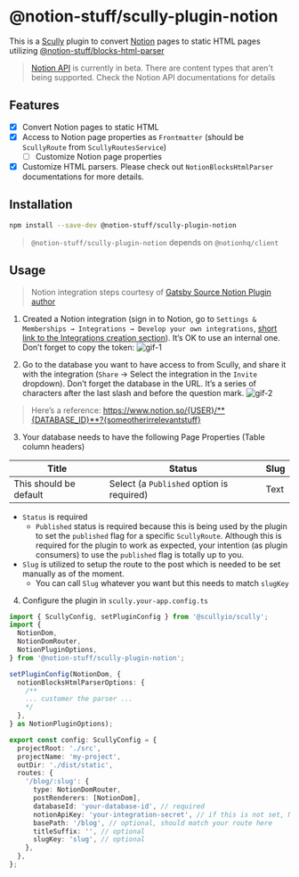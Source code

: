 # @notion-stuff/scully-plugin-notion

This is a [Scully](https://scully.io) plugin to convert [Notion](https://notion.so) pages to static HTML pages utilizing [@notion-stuff/blocks-html-parser](../blocks-html-parser/README.md)

> [Notion API](https://developers.notion.com/) is currently in beta. There are content types that aren't being supported. Check the Notion API documentations for details

## Features

- [x] Convert Notion pages to static HTML
- [x] Access to Notion page properties as `Frontmatter` (should be `ScullyRoute` from `ScullyRoutesService`)
  - [ ] Customize Notion page properties
- [x] Customize HTML parsers. Please check out `NotionBlocksHtmlParser` documentations for more details.

## Installation

```bash
npm install --save-dev @notion-stuff/scully-plugin-notion
```

> `@notion-stuff/scully-plugin-notion` depends on `@notionhq/client`

## Usage

> Notion integration steps courtesy of [Gatsby Source Notion Plugin author](https://www.gatsbyjs.com/plugins/gatsby-source-notion-api/)

1. Created a Notion integration (sign in to Notion, go to `Settings & Memberships → Integrations → Develop your own integrations`, [short link to the Integrations creation section](https://www.notion.so/my-integrations)). It’s OK to use an internal one. Don’t forget to copy the token:
   ![gif-1](https://files.readme.io/2ec137d-093ad49-create-integration.gif)

2. Go to the database you want to have access to from Scully, and share it with the integration (`Share` → Select the integration in the `Invite` dropdown). Don’t forget the database in the URL. It’s a series of characters after the last slash and before the question mark.
   ![gif-2](https://files.readme.io/0a267dd-share-database-with-integration.gif)

> Here’s a reference: https://www.notion.so/{USER}/**{DATABASE_ID}**?{someotherirrelevantstuff}

3. Your database needs to have the following Page Properties (Table column headers)

| Title                   | Status                                    | Slug |
| ----------------------  | ----------------------------------------- | ---- |
| This should be default  | Select (a `Published` option is required) | Text |

- `Status` is required
  - `Published` status is required because this is being used by the plugin to set the `published` flag for a specific `ScullyRoute`. Although this is required for the plugin to work as expected, your intention (as plugin consumers) to use the `published` flag is totally up to you.
- `Slug` is utilized to setup the route to the post which is needed to be set manually as of the moment.
  - You can call `Slug` whatever you want but this needs to match `slugKey`

4. Configure the plugin in `scully.your-app.config.ts`

```ts
import { ScullyConfig, setPluginConfig } from '@scullyio/scully';
import {
  NotionDom,
  NotionDomRouter,
  NotionPluginOptions,
} from '@notion-stuff/scully-plugin-notion';

setPluginConfig(NotionDom, {
  notionBlocksHtmlParserOptions: {
    /**
    ... customer the parser ...
    */
  },
} as NotionPluginOptions);

export const config: ScullyConfig = {
  projectRoot: './src',
  projectName: 'my-project',
  outDir: './dist/static',
  routes: {
    '/blog/:slug': {
      type: NotionDomRouter,
      postRenderers: [NotionDom],
      databaseId: 'your-database-id', // required
      notionApiKey: 'your-integration-secret', // if this is not set, NOTION_API_KEY environment variable is used
      basePath: '/blog', // optional, should match your route here
      titleSuffix: '', // optional
      slugKey: 'slug', // optional
    },
  },
};
```
